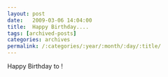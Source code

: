 ```yaml
---
layout: post
date:	2009-03-06 14:04:00
title:  Happy Birthday....
tags: [archived-posts]
categories: archives
permalink: /:categories/:year/:month/:day/:title/
---
```

Happy Birthday to <LJ user="anushsh">!

